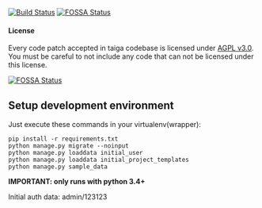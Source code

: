 [![Build Status](https://travis-ci.org/eduroom/eduroom-api.svg?branch=master)](https://travis-ci.org/eduroom/eduroom-api)
[![FOSSA Status](https://app.fossa.io/api/projects/git%2Bgithub.com%2Feduroom%2Feduroom-api.svg?type=shield)](https://app.fossa.io/projects/git%2Bgithub.com%2Feduroom%2Feduroom-api?ref=badge_shield)
#### License ####

Every code patch accepted in taiga codebase is licensed under [AGPL v3.0](http://www.gnu.org/licenses/agpl-3.0.html). You must be careful to not include any code that can not be licensed under this license.


[![FOSSA Status](https://app.fossa.io/api/projects/git%2Bgithub.com%2Feduroom%2Feduroom-api.svg?type=large)](https://app.fossa.io/projects/git%2Bgithub.com%2Feduroom%2Feduroom-api?ref=badge_large)

## Setup development environment ##

Just execute these commands in your virtualenv(wrapper):

```
pip install -r requirements.txt
python manage.py migrate --noinput
python manage.py loaddata initial_user
python manage.py loaddata initial_project_templates
python manage.py sample_data
```

**IMPORTANT: only runs with python 3.4+**

Initial auth data: admin/123123